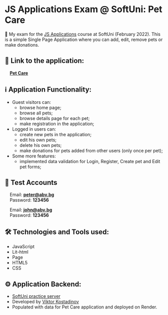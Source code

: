 # JS Applications Exam @ SoftUni: Pet Care

🎯  My exam for the [JS Applications](https://softuni.bg/trainings/3589/js-applications-february-2022) course at SoftUni (February 2022). This is a simple Single Page Application where you can add, edit, remove pets or make donations.

## 🔗 **Link to the application:**
&nbsp;&nbsp;&nbsp;&nbsp;**[Pet Care](https://mikegscoder.github.io/exams/petCare/)**

## ℹ️ Application Functionality:

- Guest visitors can: 
  - browse home page;
  - browse all pets;
  - browse details page for each pet;
  - make registration in the application;
- Logged in users can:
  - create new pets in the application;
  - edit his own pets;
  - delete his own pets;
  - make donations for pets added from other users (only once per pet);
- Some more features:
  - implemented data validation for Login, Register, Create pet and Edit pet forms;

## 🧪 Test Accounts
&nbsp;&nbsp;&nbsp;&nbsp;Email: **peter@abv.bg**  
&nbsp;&nbsp;&nbsp;&nbsp;Password: **123456**  

&nbsp;&nbsp;&nbsp;&nbsp;Email: **john@abv.bg**  
&nbsp;&nbsp;&nbsp;&nbsp;Password: **123456** 

## :hammer_and_wrench: Technologies and Tools used:

- JavaScript
- Lit-html
- Page
- HTML5
- CSS

## :gear: Application Backend:

 - [SoftUni practice server](https://github.com/softuni-practice-server/softuni-practice-server)
 - Developed by [Viktor Kostadinov](https://github.com/viktorpts)
 - Populated with data for Pet Care application and deployed on Render.
  <!-- 👉 [Admin Panel](https://examserver.onrender.com/admin/) -->

<!-- ## :framed_picture: Screenshot - Destination Carousel:

![TravelDestinations-AllDestinations](https://travel-destinations-88814.firebaseapp.com/images/screenshots/DestinationCarousel.jpg)

## :framed_picture: Screenshot - Destination Details:

![TravelDestinations-DestinationDetails](https://travel-destinations-88814.firebaseapp.com/images/screenshots/DestinationDetails.jpg)

## :framed_picture: Screenshot - Destination Geolocation:

![TravelDestinations-DestinationLocation](https://travel-destinations-88814.firebaseapp.com/images/screenshots/DestinationLocation.jpg)

## :framed_picture: Screenshot - Register with Data Validation:

![TravelDestinations-Register](https://travel-destinations-88814.firebaseapp.com/images/screenshots/Register.jpg)

## :framed_picture: Screenshot - Create Destination with Data Validation:

![TravelDestinations-CreateDestination](https://travel-destinations-88814.firebaseapp.com/images/screenshots/CreateDestination.jpg)

## :framed_picture: Screenshot - Comments List Paginated:

![TravelDestinations-CommentsList](https://travel-destinations-88814.firebaseapp.com/images/screenshots/CommentsList.jpg)

## :framed_picture: Screenshot - User Profile Statistics:

![TravelDestinations-UserProfileStatistics](https://travel-destinations-88814.firebaseapp.com/images/screenshots/UserProfileStatistics.jpg)

## :framed_picture: Screenshot - 404 (Not Found):

![TravelDestinations-NotFound](https://travel-destinations-88814.firebaseapp.com/images/screenshots/404.jpg)

## :v: Leave a feedback
Give a :star: if you like this app.
Thank you ❤️!

## 📖 License:

This project is licensed under the [MIT License](LICENSE). -->